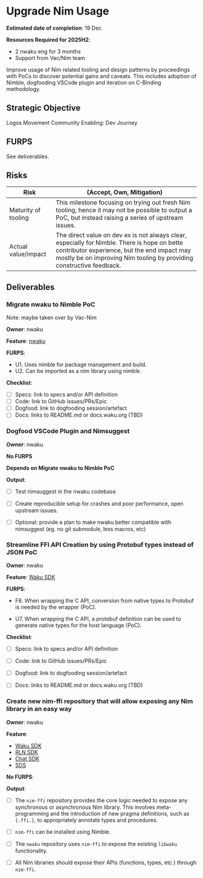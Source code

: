 # Upgrade Nim Usage

**Estimated date of completion**: 19 Dec

**Resources Required for 2025H2**:
- 2 nwaku eng for 3 months
- Support from Vac/Nim team

Improve usage of Nim related tooling and design patterns by proceedings with PoCs to discover potential gains and caveats.
This includes adoption of Nimble, dogfooding VSCode plugin and iteration on C-Binding methodology.

## Strategic Objective

Logos Movement Community Enabling: Dev Journey

## FURPS

See deliverables.

## Risks

| Risk                | (Accept, Own, Mitigation)                                                                                                                                                                                           |
|---------------------|---------------------------------------------------------------------------------------------------------------------------------------------------------------------------------------------------------------------|
| Maturity of tooling | This milestone focusing on trying out fresh Nim tooling, hence it may not be possible to output a PoC, but instead raising a series of upstream issues.                                                             |
| Actual value/impact | The direct value on dev ex is not always clear, especially for Nimble. There is hope on bette contributor experience, but the end impact may mostly be on improving Nim tooling by providing constructive feedback. |

## Deliverables

### Migrate nwaku to Nimble PoC

Note: maybe taken over by Vac-Nim

**Owner**: nwaku

**Feature**: [nwaku](/FURPS/application/nwaku.md)

**FURPS**:
- U1. Uses nimble for package management and build.
- U2. Can be imported as a nim library using nimble.

**Checklist**:
- [ ] Specs: link to specs and/or API definition
- [ ] Code: link to GitHub issues/PRs/Epic
- [ ] Dogfood: link to dogfooding session/artefact
- [ ] Docs: links to README.md or docs.waku.org (TBD)

### Dogfood VSCode Plugin and Nimsuggest

**Owner**: nwaku

**No FURPS**

**Depends on Migrate nwaku to Nimble PoC** 

**Output**:
- [ ] Test nimsuggest in the nwaku codebase
- [ ] Create reproducible setup for crashes and poor performance, open upstream issues.
- [ ] Optional: provide a plan to make nwaku better compatible with nimsuggest (eg. no git submodule, less macros, etc)


### Streamline FFI API Creation by using Protobuf types instead of JSON PoC

**Owner**: nwaku

**Feature**: [Waku SDK](/FURPS/core/waku_sdk.md)

**FURPS**:
- F8. When wrapping the C API, conversion from native types to Protobuf is needed by the wrapper (PoC).

- U7. When wrapping the C API, a protobuf definition can be used to generate native types for the host language (PoC).

**Checklist**:
- [ ] Specs: link to specs and/or API definition
- [ ] Code: link to GitHub issues/PRs/Epic
- [ ] Dogfood: link to dogfooding session/artefact
- [ ] Docs: links to README.md or docs.waku.org (TBD)


### Create new nim-ffi repository that will allow exposing any Nim library in an easy way

**Owner**: nwaku

**Feature**:
- [Waku SDK](/FURPS/core/waku_sdk.md)
- [RLN SDK](/FURPS/core/rln_sdk.md)
- [Chat SDK](/FURPS/application/chat_sdk.md)
- [SDS](/FURPS/application/sds.md)

**No FURPS**:

**Output**:
 - [ ] The `nim-ffi` repository provides the core logic needed to expose any synchronous or asynchronous Nim library. This involves meta-programming and the introduction of new pragma definitions, such as `{.ffi.}`, to appropriately annotate types and procedures.

 - [ ] `nim-ffi` can be installed using Nimble.

 - [ ] The `nwaku` repository uses `nim-ffi` to expose the existing `libwaku` functionality.

 - [ ] All Nim libraries should expose their APIs (functions, types, etc.) through `nim-ffi`.